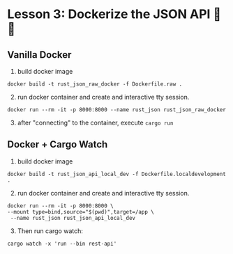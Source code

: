 # Lesson 3: Dockerize the JSON API 🚀🔥

## Vanilla Docker

1. build docker image
```
docker build -t rust_json_raw_docker -f Dockerfile.raw . 
```

2. run docker container and create and interactive tty session.
```
docker run --rm -it -p 8000:8000 --name rust_json rust_json_raw_docker
```

3. after "connecting" to the container, execute `cargo run`

## Docker + Cargo Watch

1. build docker image
```
docker build -t rust_json_api_local_dev -f Dockerfile.localdevelopment . 
```

2. run docker container and create and interactive tty session.
```
docker run --rm -it -p 8000:8000 \
--mount type=bind,source="$(pwd)",target=/app \
 --name rust_json rust_json_api_local_dev
```

3. Then run cargo watch:
```
cargo watch -x 'run --bin rest-api'
```